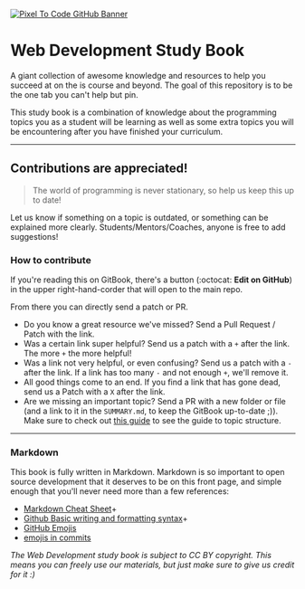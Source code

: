 [![Pixel To Code GitHub Banner](https://raw.githubusercontent.com/pixel2code/pixel2code/f3f55bc0a36c5a95e89a524370b160d6e44b7b46/assets/GitHubHeader.png)](https://pixeltocode.co)

# Web Development Study Book

A giant collection of awesome knowledge and resources to help you succeed at on the is course and beyond. The goal of this repository is to be the one tab you can't help but pin.

This study book is a combination of knowledge about the programming topics you as a student will be learning as well as some extra topics you will be encountering after you have finished your curriculum.

---

## Contributions are appreciated!

> The world of programming is never stationary, so help us keep this up to date!

Let us know if something on a topic is outdated, or something can be explained more clearly. Students/Mentors/Coaches, anyone is free to add suggestions!

### How to contribute

If you're reading this on GitBook, there's a button (:octocat: __Edit on GitHub__) in the upper right-hand-corder that will open to the main repo.

From there you can directly send a patch or PR.

* Do you know a great resource we've missed?  Send a Pull Request / Patch with the link.
* Was a certain link super helpful? Send us a patch with a `+` after the link.  The more `+` the more helpful!
* Was a link not very helpful, or even confusing? Send us a patch with a `-` after the link. If a link has too many `-` and not enough `+`, we'll remove it.
* All good things come to an end. If you find a link that has gone dead, send us a Patch with a `X` after the link.
* Are we missing an important topic? Send a PR with a new folder or file (and a link to it in the `SUMMARY.md`, to keep the GitBook up-to-date ;)). Make sure to check out [this guide](./contributing.md) to see the guide to topic structure.

---

### Markdown

This book is fully written in Markdown. Markdown is so important to open source development that it deserves to be on this front page, and simple enough that you'll never need more than a few references:

* [Markdown Cheat Sheet](https://enterprise.github.com/downloads/en/markdown-cheatsheet.pdf)+
* [Github Basic writing and formatting syntax](https://docs.github.com/en/get-started/writing-on-github/getting-started-with-writing-and-formatting-on-github/basic-writing-and-formatting-syntax)+
* [GitHub Emojis](https://jzeferino.github.io/AllGithubEmojis/)
* [emojis in commits](https://gitmoji.carloscuesta.me/)


_The Web Development study book is subject to CC BY copyright. This means you can freely use our materials, but just make sure to give us credit for it :)_

